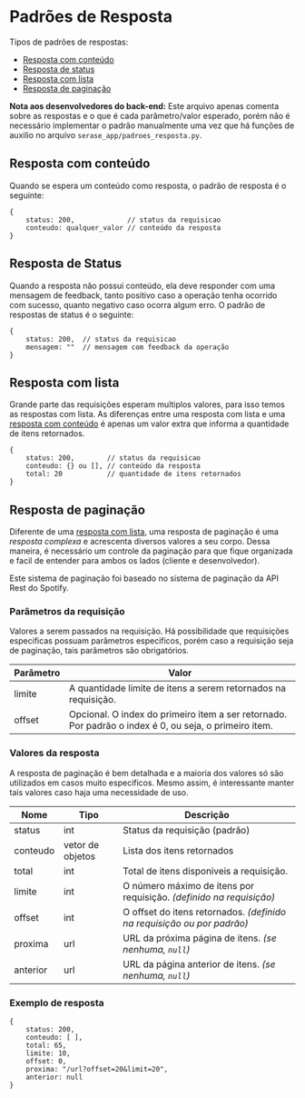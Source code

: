 # Padrões de Resposta
Tipos de padrões de respostas:
- [Resposta com conteúdo](#resposta-com-conteúdo)
- [Resposta de status](#resposta-de-status)
- [Resposta com lista](#resposta-com-lista)
- [Resposta de paginação](#resposta-de-paginação)

**Nota aos desenvolvedores do back-end:**
Este arquivo apenas comenta sobre as respostas e o que é cada parâmetro/valor esperado, porém não é necessário implementar o padrão manualmente uma vez que há funções de auxilio no arquivo `serase_app/padroes_resposta.py`.


## Resposta com conteúdo
Quando se espera um conteúdo como resposta, o padrão de resposta é o seguinte:

    {
	    status: 200,             // status da requisicao
	    conteudo: qualquer_valor // conteúdo da resposta
    }

## Resposta de Status
Quando a resposta não possui conteúdo, ela deve responder com uma mensagem de feedback, tanto positivo caso a operação tenha ocorrido com sucesso, quanto negativo caso ocorra algum erro. O padrão de respostas de status é o seguinte: 

    {
	    status: 200,  // status da requisicao
	    mensagem: ""  // mensagem com feedback da operação
    }

## Resposta com lista
Grande parte das requisições esperam multiplos valores, para isso temos as respostas com lista. As diferenças entre uma resposta com lista e uma [resposta com conteúdo](#resposta-com-conteúdo) é apenas um valor extra que informa a quantidade de itens retornados.

    {
	    status: 200,        // status da requisicao
	    conteudo: {} ou [], // conteúdo da resposta
	    total: 20           // quantidade de itens retornados
    }



## Resposta de paginação
Diferente de uma [resposta com lista](#resposta-com-lista), uma resposta de paginação é uma *resposta complexa* e acrescenta diversos valores a seu corpo. Dessa maneira, é necessário um controle da paginação para que fique organizada e facil de entender para ambos os lados (cliente e desenvolvedor). 

Este sistema de paginação foi baseado no sistema de paginação da API Rest do Spotify.  

### Parâmetros da requisição
Valores a serem passados na requisição.  Há possibilidade que requisições especificas possuam parâmetros especificos, porém caso a requisição seja de paginação, tais parâmetros são obrigatórios.

|Parâmetro  | Valor |
|--|--|
| limite |  A quantidade limite de itens a serem retornados na requisição.|
| offset| Opcional. O index do primeiro item a ser retornado. Por padrão o index é 0, ou seja, o primeiro item.|

### Valores da resposta
A resposta de paginação é bem detalhada e a maioria dos valores só são utilizados em casos muito especificos. Mesmo assim, é interessante manter tais valores caso haja uma necessidade de uso.

|Nome| Tipo | Descrição |
|--|--|--| 
| status | int | Status da requisição (padrão) |
| conteudo | vetor de objetos | Lista dos itens retornados |
| total | int | Total de itens disponiveis a requisição.|
| limite | int | O número máximo de itens por requisição. *(definido na requisição)* |
| offset | int | O offset do itens retornados. *(definido na requisição ou por padrão)* |
| proxima | url | URL da próxima página de itens. *(se nenhuma, `null`)* |
| anterior | url | URL da página anterior de itens. *(se nenhuma, `null`)* |

### Exemplo de resposta
		
	{
	    status: 200, 
	    conteudo: [ ],
	    total: 65,
	    limite: 10,
	    offset: 0,
	    proxima: "/url?offset=20&limit=20", 
	    anterior: null
    }

